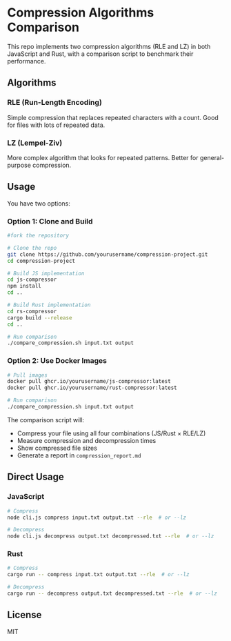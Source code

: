 # Compression Algorithms Comparison

This repo implements two compression algorithms (RLE and LZ) in both JavaScript and Rust, with a comparison script to benchmark their performance.

## Algorithms

### RLE (Run-Length Encoding)
Simple compression that replaces repeated characters with a count. Good for files with lots of repeated data.

### LZ (Lempel-Ziv)
More complex algorithm that looks for repeated patterns. Better for general-purpose compression.

## Usage

You have two options:

### Option 1: Clone and Build
```bash
#fork the repository

# Clone the repo
git clone https://github.com/yourusername/compression-project.git
cd compression-project

# Build JS implementation
cd js-compressor
npm install
cd ..

# Build Rust implementation
cd rs-compressor
cargo build --release
cd ..

# Run comparison
./compare_compression.sh input.txt output
```

### Option 2: Use Docker Images
```bash
# Pull images
docker pull ghcr.io/yourusername/js-compressor:latest
docker pull ghcr.io/yourusername/rust-compressor:latest

# Run comparison
./compare_compression.sh input.txt output
```

The comparison script will:
- Compress your file using all four combinations (JS/Rust × RLE/LZ)
- Measure compression and decompression times
- Show compressed file sizes
- Generate a report in `compression_report.md`

## Direct Usage

### JavaScript
```bash
# Compress
node cli.js compress input.txt output.txt --rle  # or --lz

# Decompress
node cli.js decompress output.txt decompressed.txt --rle  # or --lz
```

### Rust
```bash
# Compress
cargo run -- compress input.txt output.txt --rle  # or --lz

# Decompress
cargo run -- decompress output.txt decompressed.txt --rle  # or --lz
```

## License
MIT
